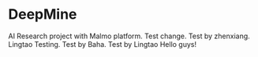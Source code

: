 # DeepMine
AI Research project with Malmo platform.
Test change.
Test by zhenxiang.
Lingtao Testing.
Test by Baha.
Test by Lingtao
Hello guys!